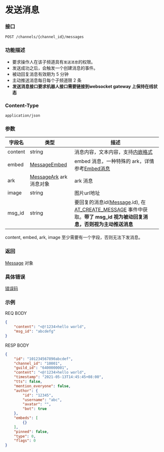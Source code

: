 # 发送消息

### 接口
`POST /channels/{channel_id}/messages`

### 功能描述
- 要求操作人在该子频道具有`发送消息`的权限。
- 发送成功之后，会触发一个创建消息的事件。
- 被动回复消息有效期为 5 分钟
- 主动推送消息每日每个子频道限 2 条
- **发送消息接口要求机器人接口需要链接到websocket gateway 上保持在线状态**

### Content-Type
`application/json`

### 参数

| 字段名  | 类型                                  | 描述                                                                                                                                                      |
| ------- | ------------------------------------- | --------------------------------------------------------------------------------------------------------------------------------------------------------- |
| content | string                                | 消息内容，文本内容，支持[内嵌格式](message_format.md)                                                                                                     |
| embed   | [MessageEmbed](model.md#messageembed) | embed 消息，一种特殊的 ark，详情参考[Embed消息](embed_message.md)                                                                                                                                |
| ark     | [MessageArk](#messageark) ark消息对象 | ark 消息                                                                                                                                                  |
| image   | string                                | 图片url地址                                                                                                                                               |
| msg_id  | string                                | 要回复的消息id([Message](model.md#message).id), 在 [AT_CREATE_MESSAGE](../../gateway/message.md) 事件中获取。**带了 msg_id 视为被动回复消息，否则视为主动推送消息** |

content, embed, ark, image 至少需要有一个字段，否则无法下发消息。

### 返回
[Message](model.md#message) 对象

### 具体错误

[错误码](../error/error.md)

### 示例

REQ BODY
```json
{
    "content": "<@!1234>hello world",
    "msg_id": "abcdefg"
}
```

RESP BODY
```json
{
    "id": "101234567890abcdef",
    "channel_id": "10001",
    "guild_id": "6400000001",
    "content": "<@!1234>hello world",
    "timestamp": "2021-05-13T14:45:45+08:00",
    "tts": false,
    "mention_everyone": false,
    "author": {
        "id": "12345",
        "username": "abc",
        "avatar": "",
        "bot": true
    },
    "embeds": [
        {}
    ],
    "pinned": false,
    "type": 0,
    "flags": 0
}
```
